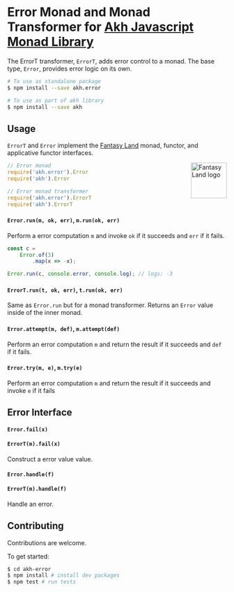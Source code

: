 # Error Monad and Monad Transformer for [Akh Javascript Monad Library](https://github.com/mattbierner/akh)

The ErrorT transformer, `ErrorT`, adds error control to a monad. The base type, `Error`, provides error logic on its own.

```bash
# To use as standalone package
$ npm install --save akh.error

# To use as part of akh library
$ npm install --save akh
```

## Usage
`ErrorT` and `Error` implement the [Fantasy Land][fl] monad, functor, and applicative functor interfaces.

<a href="https://github.com/fantasyland/fantasy-land">
    <img src="https://raw.github.com/fantasyland/fantasy-land/master/logo.png" align="right" width="82px" height="82px" alt="Fantasy Land logo" />
</a>

```js
// Error monad
require('akh.error').Error
require('akh').Error

// Error monad transformer
require('akh.error').ErrorT
require('akh').ErrorT
```

#### `Error.run(m, ok, err)`, `m.run(ok, err)`
Perform a error computation `m` and invoke `ok` if it succeeds and `err` if it fails.

```js
const c =
    Error.of(3)
        .map(x => -x);

Error.run(c, console.error, console.log); // logs: -3
```

#### `ErrorT.run(t, ok, err)`, `t.run(ok, err)`
Same as `Error.run` but for a monad transformer. Returns an `Error` value inside of the inner monad.


#### `Error.attempt(m, def)`, `m.attempt(def)`
Perform an error computation `m` and return the result if it succeeds and `def` if it fails.

#### `Error.try(m, e)`, `m.try(e)`
Perform an error computation `m` and return the result if it succeeds and invoke `e` if it fails


## Error Interface

#### `Error.fail(x)`
#### `ErrorT(m).fail(x)`
Construct a error value value. 


#### `Error.handle(f)`
#### `ErrorT(m).handle(f)`
Handle an error.


## Contributing
Contributions are welcome.

To get started:

```bash
$ cd akh-error
$ npm install # install dev packages
$ npm test # run tests
```

[fl]: https://github.com/fantasyland/fantasy-land

